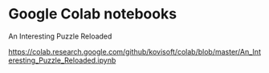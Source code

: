 # Google Colab notebooks
An Interesting Puzzle Reloaded

https://colab.research.google.com/github/kovisoft/colab/blob/master/An_Interesting_Puzzle_Reloaded.ipynb
